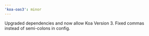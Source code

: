 ```yaml
---
'koa-oas3': minor
---
```


Upgraded dependencies and now allow Koa Version 3. Fixed commas instead of semi-colons in config.
